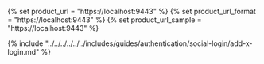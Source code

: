 {% set product_url = "https://localhost:9443" %}
{% set product_url_format = "https://localhost:9443" %}
{% set product_url_sample = "https://localhost:9443" %}

{% include "../../../../../../includes/guides/authentication/social-login/add-x-login.md" %}
